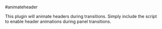 #animateheader

This plugin will animate headers during transitions. Simply include the script to enable header animations during panel transitions.

